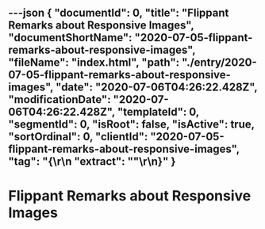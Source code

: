 ---json
{
  "documentId": 0,
  "title": "Flippant Remarks about Responsive Images",
  "documentShortName": "2020-07-05-flippant-remarks-about-responsive-images",
  "fileName": "index.html",
  "path": "./entry/2020-07-05-flippant-remarks-about-responsive-images",
  "date": "2020-07-06T04:26:22.428Z",
  "modificationDate": "2020-07-06T04:26:22.428Z",
  "templateId": 0,
  "segmentId": 0,
  "isRoot": false,
  "isActive": true,
  "sortOrdinal": 0,
  "clientId": "2020-07-05-flippant-remarks-about-responsive-images",
  "tag": "{\r\n  \"extract\": \"\"\r\n}"
}
---

# Flippant Remarks about Responsive Images
